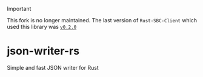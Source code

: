 > [!IMPORTANT]
> 
> This fork is no longer maintained.
> The last version of `Rust-SBC-Client` which used this library was [`v0.2.0`](https://github.com/Stabl-Energy/Rust-SBC-Client/releases/tag/v0.2.0)

# json-writer-rs
Simple and fast JSON writer for Rust
